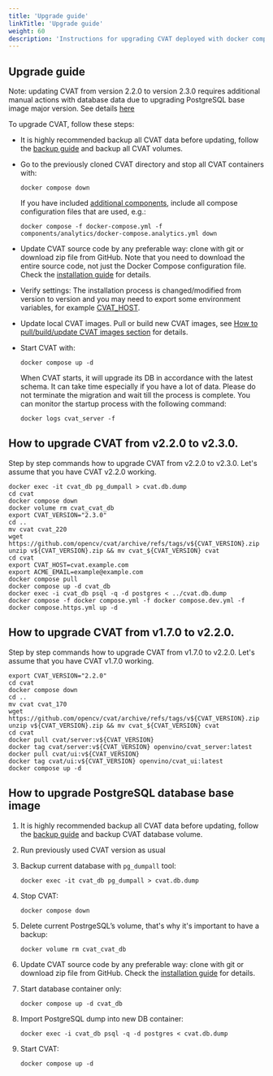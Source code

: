 ```yaml
---
title: 'Upgrade guide'
linkTitle: 'Upgrade guide'
weight: 60
description: 'Instructions for upgrading CVAT deployed with docker compose'
---
```


<!--lint disable heading-style-->

## Upgrade guide

Note: updating CVAT from version 2.2.0 to version 2.3.0 requires additional manual actions with database data due to
upgrading PostgreSQL base image major version. See details [here](#how-to-upgrade-postgresql-database-base-image)

To upgrade CVAT, follow these steps:

- It is highly recommended backup all CVAT data before updating, follow the
  [backup guide](/docs/administration/advanced/backup_guide/) and backup all CVAT volumes.

- Go to the previously cloned CVAT directory and stop all CVAT containers with:
  ```shell
  docker compose down
  ```
  If you have included [additional components](/docs/administration/basics/installation/#additional-components),
  include all compose configuration files that are used, e.g.:
  ```shell
  docker compose -f docker-compose.yml -f components/analytics/docker-compose.analytics.yml down
  ```

- Update CVAT source code by any preferable way: clone with git or download zip file from GitHub.
  Note that you need to download the entire source code, not just the Docker Compose configuration file.
  Check the
  [installation guide](/docs/administration/basics/installation/#how-to-get-cvat-source-code) for details.

- Verify settings:
  The installation process is changed/modified from version to version and
  you may need to export some environment variables, for example
  [CVAT_HOST](/docs/administration/basics/installation/#use-your-own-domain).

- Update local CVAT images.
  Pull or build new CVAT images, see
  [How to pull/build/update CVAT images section](/docs/administration/basics/installation/#how-to-pullbuildupdate-cvat-images)
  for details.

- Start CVAT with:
  ```shell
  docker compose up -d
  ```
  When CVAT starts, it will upgrade its DB in accordance with the latest schema.
  It can take time especially if you have a lot of data.
  Please do not terminate the migration and wait till the process is complete.
  You can monitor the startup process with the following command:
  ```shell
  docker logs cvat_server -f
  ```
  
## How to upgrade CVAT from v2.2.0 to v2.3.0.

Step by step commands how to upgrade CVAT from v2.2.0 to v2.3.0.
Let's assume that you have CVAT v2.2.0 working.
```shell
docker exec -it cvat_db pg_dumpall > cvat.db.dump
cd cvat
docker compose down
docker volume rm cvat_cvat_db
export CVAT_VERSION="2.3.0"
cd ..
mv cvat cvat_220
wget https://github.com/opencv/cvat/archive/refs/tags/v${CVAT_VERSION}.zip
unzip v${CVAT_VERSION}.zip && mv cvat_${CVAT_VERSION} cvat
cd cvat
export CVAT_HOST=cvat.example.com
export ACME_EMAIL=example@example.com
docker compose pull
docker compose up -d cvat_db
docker exec -i cvat_db psql -q -d postgres < ../cvat.db.dump
docker compose -f docker compose.yml -f docker compose.dev.yml -f docker compose.https.yml up -d
```  
  
## How to upgrade CVAT from v1.7.0 to v2.2.0.

Step by step commands how to upgrade CVAT from v1.7.0 to v2.2.0.
Let's assume that you have CVAT v1.7.0 working.
```shell
export CVAT_VERSION="2.2.0"
cd cvat
docker compose down
cd ..
mv cvat cvat_170
wget https://github.com/opencv/cvat/archive/refs/tags/v${CVAT_VERSION}.zip
unzip v${CVAT_VERSION}.zip && mv cvat_${CVAT_VERSION} cvat
cd cvat
docker pull cvat/server:v${CVAT_VERSION}
docker tag cvat/server:v${CVAT_VERSION} openvino/cvat_server:latest
docker pull cvat/ui:v${CVAT_VERSION}
docker tag cvat/ui:v${CVAT_VERSION} openvino/cvat_ui:latest
docker compose up -d
```
  
## How to upgrade PostgreSQL database base image

1. It is highly recommended backup all CVAT data before updating, follow the
   [backup guide](/docs/administration/advanced/backup_guide/) and backup CVAT database volume.

1. Run previously used CVAT version as usual

1. Backup current database with `pg_dumpall` tool:
   ```shell
   docker exec -it cvat_db pg_dumpall > cvat.db.dump
   ```

1. Stop CVAT:
   ```shell
   docker compose down
   ```

1. Delete current PostrgeSQL’s volume, that's why it's important to have a backup:
   ```shell
   docker volume rm cvat_cvat_db
   ```

1. Update CVAT source code by any preferable way: clone with git or download zip file from GitHub.
   Check the
   [installation guide](/docs/administration/basics/installation/#how-to-get-cvat-source-code) for details.

1. Start database container only:
   ```shell
   docker compose up -d cvat_db
   ```

1. Import PostgreSQL dump into new DB container:
   ```shell
   docker exec -i cvat_db psql -q -d postgres < cvat.db.dump
   ```

1. Start CVAT:
   ```shell
   docker compose up -d
   ```
